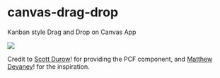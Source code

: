 # canvas-drag-drop

Kanban style Drag and Drop on Canvas App

![](https://github.com/addison-bain-je/canvasappsearch/blob/main/kanban_clip.gif)

Credit to [Scott Durow]([https://www.codecademy.com/pages/contribute-docs](https://github.com/scottdurow/power-drag-drop/releases))! for providing the PCF component, and [Matthew Devaney]([https://www.codecademy.com/pages/contribute-docs])! for the inspiration.
